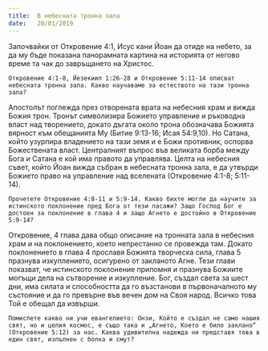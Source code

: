 ```yaml
---
title:  В небесната тронна зала
date:   20/01/2019
---
```


Започвайки от Откровение 4:1, Исус кани Йоан да отиде на небето, за да му бъде показана панорамната картина на историята от негово време та чак до завръщането на Христос.

`Откровение 4:1-8, Йезекиил 1:26-28 и Откровение 5:11-14 описват небесната тронна зала. Какво научаваме за естеството на тази тронна зала?`

Апостолът поглежда през отворената врата на небесния храм и вижда Божия трон. Тронът символизира Божието управление и ръководна власт над творението, докато дъгата около трона обозначава Божията вярност към обещанията Му (Битие 9:13-16; Исая 54:9,10). Но Сатана, който узурпира владението на тази земя и е Божи противник, оспорва Божествената власт. Централният въпрос във великата борба между Бога и Сатана е кой има правото да управлява. Целта на небесния съвет, който Йоан вижда събран в небесната тронна зала, е да утвърди Божието право на управление над вселената (Откровение 4:1-8; 5:11-14).

`Прочетете Откровение 4:8-11 и 5:9-14. Какво бихте могли да научите за истинското поклонение пред Бога от тези пасажи? Защо Господ Бог е достоен за поклонение в глава 4 и защо Агнето е достойно в Откровение 5:9-14?`

Откровение, 4 глава дава общо описание на тронната зала в небесния храм и на поклонението, което непрестанно се провежда там. Докато поклонението в глава 4 прославя Божията творческа сила, глава 5 празнува изкуплението, осигурено от закланото Агне. Тези глави показват, че истинското поклонение припомня и празнува Божиите могъщи дела на сътворение и изкупление. Бог, създал света за шест дни, има силата и способността да го възстанови в първоначалното му състояние и да го превърне във вечен дом на Своя народ. Всичко това Той е обещал да извърши.

`Помислете какво ни учи евангелието: Онзи, Който е създал не само нашия свят, но и целия космос, е също така и „Агнето, Което е било заклано“ (Откровение 5:12) за нас. Каква удивителна надежда ни представя това в един свят, изпълнен с болка и смут?`